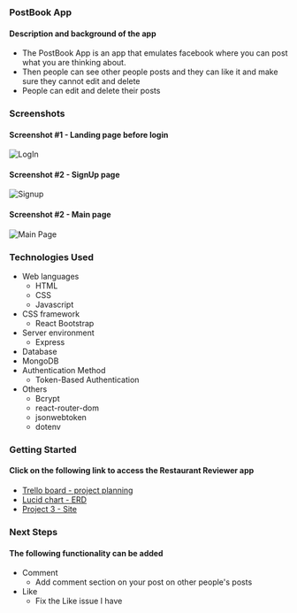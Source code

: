 ### PostBook App
#### Description and background of the app
* The PostBook App is an app that emulates facebook where you can post what you are thinking about.
* Then people can see other people posts and they can like it and make sure they cannot  edit and delete
* People can edit and delete their posts

### Screenshots
#### Screenshot #1 - Landing page before login
![LogIn](https://imgur.com/zyBNSYY.png)
#### Screenshot #2 - SignUp page
![Signup](https://imgur.com/D4vE4Nn.png)
#### Screenshot #2 - Main page

![Main Page](https://imgur.com/QaoGvGE.png)

### Technologies Used
* Web languages
    * HTML
    * CSS
    * Javascript
* CSS framework
    * React Bootstrap
* Server environment
    * Express
* Database
 * MongoDB
* Authentication Method
   * Token-Based Authentication
* Others
   * Bcrypt
   * react-router-dom
   * jsonwebtoken
   * dotenv
   
### Getting Started
#### Click on the following link to access the Restaurant Reviewer app
* [Trello board - project planning](https://trello.com/b/mECJycBI/react-website)
* [Lucid chart - ERD](https://lucid.app/lucidchart/6678931d-ec47-4001-ae9a-2da9ced1d77f/edit?page=0_0&invitationId=inv_3af5a06d-2804-4ad3-a7ce-d0aa23212401#)
* [Project 3 - Site](https://postbook.herokuapp.com/)

### Next Steps
#### The following functionality can be added 
* Comment
    * Add comment section on your post on other people's posts
* Like
   * Fix the Like issue I have
